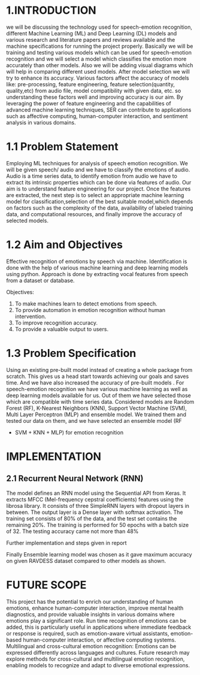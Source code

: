 # 1.INTRODUCTION
 we will be discussing the technology used for speech-emotion recognition,
different Machine Learning (ML) and Deep Learning (DL) models and various research and
literature papers and reviews available and the machine specifications for running the project
properly. Basically we will be training and testing various models which can be used for
speech-emotion recognition and we will select a model which classifies the emotion more
accurately than other models. Also we will be adding visual diagrams which will help in
comparing different used models. After model selection we will try to enhance its accuracy.
Various factors affect the accuracy of models like: pre-processing, feature engineering, feature
selection(quantity, quality,etc) from audio file, model compatibility with given data, etc. so
understanding these factors well and improving accuracy is our aim.
By leveraging the power of feature engineering and the capabilities of advanced machine
learning techniques, SER can contribute to applications such as affective computing,
human-computer interaction, and sentiment analysis in various domains.

# 1.1 Problem Statement
Employing ML techniques for analysis of speech emotion recognition. We will be given speech/ audio and we have to classify the emotions of audio.
Audio is a time series data, to identify
emotion from audio we have to extract its intrinsic properties which can be done via features of
audio. Our aim is to understand feature engineering for our project.
Once the features are extracted, the next step is to select an appropriate machine
learning model for classification,selection of the best suitable model,which depends on factors
such as the complexity of the data, availability of labeled training data, and computational
resources, and finally improve the accuracy of selected models.

# 1.2 Aim and Objectives
Effective recognition of emotions by speech via machine. Identification is done with the help of
various machine learning and deep learning models using python. Approach is done by
extracting vocal features from speech from a dataset or database.

Objectives:
1. To make machines learn to detect emotions from speech.
2. To provide automation in emotion recognition without human intervention.
3. To improve recognition accuracy.
4. To provide a valuable output to users.

# 1.3 Problem Specification
Using an existing pre-built model instead of creating a whole package from scratch. This
gives us a head start towards achieving our goals and saves time. And we have also
increased the accuracy of pre-built models . For speech-emotion recognition we have various
machine learning as well as deep learning models available for us. Out of them we have
selected those which are compatible with time series data. Considered models are Random
Forest (RF), K-Nearest Neighbors (KNN), Support Vector Machine (SVM), Multi Layer
Perceptron (MLP) and ensemble model.
We trained them and tested our data on them, and we have selected an ensemble model (RF
+ SVM + KNN + MLP) for emotion recognition

# IMPLEMENTATION
##  2.1 Recurrent Neural Network (RNN)
The model defines an RNN model using the Sequential API from Keras. It extracts MFCC
(Mel-frequency cepstral coefficients) features using the librosa library. It consists of three
SimpleRNN layers with dropout layers in between. The output layer is a Dense layer with
softmax activation. The training set consists of 80% of the data, and the test set contains the
remaining 20%. The training is performed for 50 epochs with a batch size of 32. The testing
accuracy came not more than 48%

Further implementation and steps given in report

Finally Ensemble learning model was chosen as it gave maximum accuracy on given RAVDESS dataset compared to other models as shown.

# FUTURE SCOPE
This project has the potential to enrich our understanding of human emotions, enhance
human-computer interaction, improve mental health diagnostics, and provide valuable insights in
various domains where emotions play a significant role.
Run time recognition of emotions can be added, this is particularly useful in applications where
immediate feedback or response is required, such as emotion-aware virtual assistants,
emotion-based human-computer interaction, or affective computing systems.
Multilingual and cross-cultural emotion recognition: Emotions can be expressed differently
across languages and cultures. Future research may explore methods for cross-cultural and
multilingual emotion recognition, enabling models to recognize and adapt to diverse emotional
expressions.
